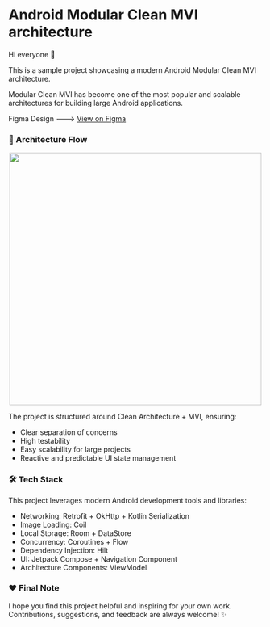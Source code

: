 # Android Modular Clean MVI architecture

Hi everyone 👋

This is a sample project showcasing a modern Android Modular Clean MVI architecture.

Modular Clean MVI has become one of the most popular and scalable architectures for building large Android applications.

Figma Design --->  [View on Figma](https://github.com/javacl/compose-about-me](https://www.figma.com/design/lcx2ALm19iilHmlyAy1o8h/about-me))

### 🚀 Architecture Flow

<p align="center">
 <img src='https://user-images.githubusercontent.com/45559398/172233712-a350738b-453d-415d-a9e2-71838dad82d5.png' width='500'>
</p>

The project is structured around Clean Architecture + MVI, ensuring:
   * Clear separation of concerns
   * High testability
   * Easy scalability for large projects
   * Reactive and predictable UI state management

### 🛠️ Tech Stack

This project leverages modern Android development tools and libraries:
   * Networking: Retrofit + OkHttp + Kotlin Serialization
   * Image Loading: Coil
   * Local Storage: Room + DataStore
   * Concurrency: Coroutines + Flow
   * Dependency Injection: Hilt
   * UI: Jetpack Compose + Navigation Component
   * Architecture Components: ViewModel

### ❤️ Final Note

I hope you find this project helpful and inspiring for your own work.
Contributions, suggestions, and feedback are always welcome! ✨
